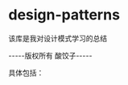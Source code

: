 <!--
 * @Author: SourDumplings
 * @Date: 2020-01-04 08:51:06
 * @Link: https://github.com/SourDumplings/
 * @Email: changzheng300@foxmail.com
 * @Description: 该库是我对设计模式学习的总结
 -->
# design-patterns

该库是我对设计模式学习的总结

-----版权所有 酸饺子-----

具体包括：
